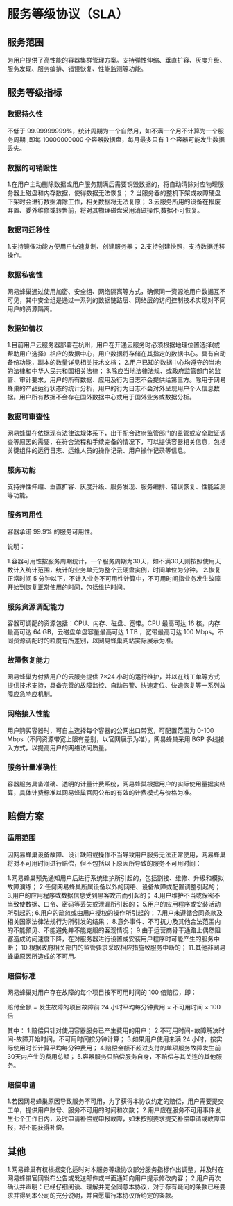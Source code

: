 # 服务等级协议（SLA）

## 服务范围

为用户提供了高性能的容器集群管理方案。支持弹性伸缩、垂直扩容、灰度升级、服务发现、服务编排、错误恢复、性能监测等功能。	


## 服务等级指标

### 数据持久性

不低于 99.99999999%，统计周期为一个自然月，如不满一个月不计算为一个服务周期 ,即每 10000000000 个容器数据盘，每月最多只有 1 个容器可能发生数据丢失。

### 数据的可销毁性

1.在用户主动删除数据或用户服务期满后需要销毁数据的，将自动清除对应物理服务器上磁盘和内存数据，使得数据无法恢复；
2.当服务器的整机下架或故障硬盘下架时会进行数据清除工作，相关数据将无法复原；
3.云服务所用的设备在报废弃置、委外维修或转售前，将对其物理磁盘采用消磁操作,数据不可恢复。

### 数据可迁移性

1.支持镜像功能方便用户快速复制、创建服务器；
2.支持创建快照，支持数据迁移操作。

### 数据私密性

网易蜂巢通过使用加密、安全组、网络隔离等方式，确保同一资源池用户数据互不可见，其中安全组是通过一系列的数据链路层、网络层的访问控制技术实现对不同用户的资源隔离。

### 数据知情权

1.目前用户云服务器部署在杭州，用户在开通云服务时必须根据地理位置选择(或帮助用户选择）相应的数据中心，用户数据将存储在其指定的数据中心。具有自动备份功能，副本的数量详见相关技术文档；
2.用户已知的数据中心均遵守的当地的法律和中华人民共和国相关法律；
3.除应当地法律法规、或政府监管部门的监管、审计要求，用户的所有数据、应用及行为日志不会提供给第三方。除用于网易蜂巢的产品运行状态的统计分析，用户的行为日志不会对外呈现用户个人信息数据。用户所有数据不会存在国外数据中心或用于国外业务或数据分析。

### 数据可审查性

网易蜂巢在依据现有法律法规体系下，出于配合政府监管部门的监管或安全取证调查等原因的需要，在符合流程和手续完备的情况下，可以提供容器相关信息，包括关键组件的运行日志、运维人员的操作记录、用户操作记录等信息。

### 服务功能

支持弹性伸缩、垂直扩容、灰度升级、服务发现、服务编排、错误恢复、性能监测等功能。

### 服务可用性

容器承诺 99.9% 的服务可用性。

说明：

1.容器可用性按服务周期统计，一个服务周期为30天，如不满30天则按照使用天数计入统计范围，统计的业务单元为整个云硬盘实例，时间单位为分钟。
2.恢复正常时间 5 分钟以下，不计入业务不可用性计算中，不可用时间指业务发生故障开始到恢复正常使用的时间，包括维护时间。

### 服务资源调配能力

容器可调配的资源包括：CPU、内存、磁盘、宽带。CPU 最高可达 16 核，内存最高可达 64 GB，云磁盘单盘容量最高可达 1 TB ，宽带最高可达 100 Mbps。不同资源调配时的粒度有所差别，以网易蜂巢网站实际展示为准。

### 故障恢复能力

网易蜂巢为付费用户的云服务提供 7×24 小时的运行维护，并以在线工单等方式提供技术支持，具备完善的故障监控、自动告警、快速定位、快速恢复等一系列故障应急响应机制。

### 网络接入性能

用户购买容器时，可自主选择每个容器的公网出口带宽，可配置范围为 0-100 Mbps（不同资源带宽上限有差别，以官网展示为准），网易蜂巢采用 BGP 多线接入方式，以提高用户的网络访问质量。

### 服务计量准确性

容器服务具备准确、透明的计量计费系统，网易蜂巢根据用户的实际使用量据实结算，具体计费标准以网易蜂巢官网公布的有效的计费模式与价格为准。

## 赔偿方案

### 适用范围

因网易蜂巢设备故障、设计缺陷或操作不当导致用户服务无法正常使用，网易蜂巢将对不可用时间进行赔偿，但不包括以下原因所导致的服务不可用时间：

1.网易蜂巢预先通知用户后进行系统维护所引起的，包括割接、维修、升级和模拟故障演练；
2.任何网易蜂巢所属设备以外的网络、设备故障或配置调整引起的；
3.用户的应用程序或数据信息受到黑客攻击而引起的；
4.用户维护不当或保密不当致使数据、口令、密码等丢失或泄漏所引起的；
5.用户的应用程序或安装活动所引起的;
6.用户的疏忽或由用户授权的操作所引起的；
7.用户未遵循合同条款及相关国家法律法规行为所引发的结果；
8.意外事件、不可抗力及其他合法范围内的不能预见、不能避免并不能克服的客观情况；
9.由于运营商骨干通路上偶然阻塞造成访问速度下降，在对服务器进行设置或安装用户程序时可能产生的服务中断；
10.根据政府相关部门的监管要求采取相应措施致服务中断的；
11.其他非网易蜂巢原因所造成的不可用。

### 赔偿标准

网易蜂巢对用户存在故障的每个项目按不可用时间的 100 倍赔偿，即：

赔付金额 = 发生故障的项目故障前 24 小时平均每分钟费用 × 不可用时间 × 100 倍

其中：
1.赔偿只针对使用容器服务已产生费用的用户；
2.不可用时间=故障解决时间-故障开始时间，不可用时间按分钟计算；
3.如果用户使用未满 24 小时，按实际使用时长计算平均每分钟费用；
4.赔偿金额不超过支付的单项服务故障发生前30天内产生的费用总额；
5.容器服务只赔偿服务自身，不赔偿与其关连的其他服务。

### 赔偿申请

1.若因网易蜂巢原因导致服务不可用，为了获得本协议约定的赔偿，用户需要提交工单，提供用户账号、服务不可用的时间和次数；
2.用户应在服务不可用事件发生七个工作日内，及时申请补偿或申报故障，如未按照要求提交补偿申请或故障申报，将不能获得补偿。

## 其他

1.网易蜂巢有权根据变化适时对本服务等级协议部分服务指标作出调整，并及时在网易蜂巢官网发布公告或发送邮件或书面通知向用户提示修改内容；
2.用户再次确认并声明：已经仔细阅读、理解并完全同意本协议，对于存有疑问的条款已经要求并得到本公司的充分说明，并自愿履行本协议所约定的条款。













